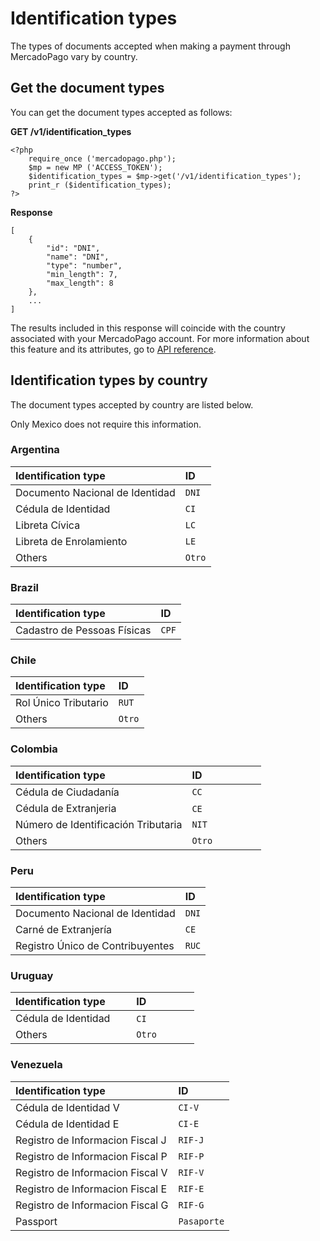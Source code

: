 # Identification types

The types of documents accepted when making a payment through MercadoPago vary by country.

## Get the document types

You can get the document types accepted as follows:

**GET /v1/identification_types**

	<?php
		require_once ('mercadopago.php');
		$mp = new MP ('ACCESS_TOKEN');
		$identification_types = $mp->get('/v1/identification_types');
		print_r ($identification_types);
	?>

**Response**

	[
		{
		    "id": "DNI",
		    "name": "DNI",
		    "type": "number",
		    "min_length": 7,
		    "max_length": 8
  		},
  		...
  	]

The results included in this response will coincide with the country associated with your MercadoPago account. For more information about this feature and its attributes, go to  [API reference](/reference).

## Identification types by country

The document types accepted by country are listed below.

Only Mexico does not require this information.

### Argentina

Identification type               | ID                       |
:------------------------------ | :----------------------- |
Documento Nacional de Identidad | `DNI`                    |
Cédula de Identidad             | `CI`                     |
Libreta Cívica                  | `LC`                     |
Libreta de Enrolamiento         | `LE`                     |
Others                           | `Otro`                   |

### Brazil

Identification type           | ID                       |
:-------------------------- | :----------------------- |
Cadastro de Pessoas Físicas | `CPF`                    |

### Chile

Identification type          | ID                       |
:------------------------- | :----------------------- |
Rol Único Tributario       | `RUT`                    |
Others                      | `Otro`                   |

### Colombia

Identification type                   | ID                       |
:---------------------------------- | :----------------------- |
Cédula de Ciudadanía                | `CC`                     |
Cédula de Extranjeria               | `CE`                     |
Número de Identificación Tributaria | `NIT`                    |
Others                               | `Otro`                   |

### Peru

Identification type                | ID                       |
:------------------------------- | :----------------------- |
Documento Nacional de Identidad  | `DNI`                    |
Carné de Extranjería             | `CE`                     |
Registro Único de Contribuyentes | `RUC`                    |

### Uruguay

Identification type          | ID                       |
:------------------------- | :----------------------- |
Cédula de Identidad        | `CI`                    |
Others                      | `Otro`                   |

### Venezuela

Identification type                | ID                       |
:------------------------------- | :----------------------- |
Cédula de Identidad V            | `CI-V`                   |
Cédula de Identidad E            | `CI-E`                   |
Registro de Informacion Fiscal J | `RIF-J`                  |
Registro de Informacion Fiscal P | `RIF-P`                  |
Registro de Informacion Fiscal V | `RIF-V`                  |
Registro de Informacion Fiscal E | `RIF-E`                  |
Registro de Informacion Fiscal G | `RIF-G`                  |
Passport                         | `Pasaporte`              |
